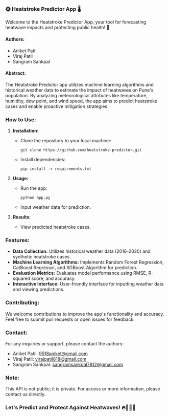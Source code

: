 ### 🌞 Heatstroke Predictor App 🌡️

Welcome to the Heatstroke Predictor App, your tool for forecasting heatwave impacts and protecting public health! 🚀

#### Authors:
- Aniket Patil
- Viraj Patil
- Sangram Sankpal

#### Abstract:
The Heatstroke Predictor app utilizes machine learning algorithms and historical weather data to estimate the impact of heatwaves on Pune's population. By analyzing meteorological attributes like temperature, humidity, dew point, and wind speed, the app aims to predict heatstroke cases and enable proactive mitigation strategies.

### How to Use:
1. **Installation:**
   - Clone the repository to your local machine:
     ```
     git clone https://github.com/heatstroke-predictor.git
     ```
   - Install dependencies:
     ```
     pip install -r requirements.txt
     ```

2. **Usage:**
   - Run the app:
     ```
     python app.py
     ```
   - Input weather data for prediction.

3. **Results:**
   - View predicted heatstroke cases. 

### Features:
- **Data Collection:** Utilizes historical weather data (2016-2020) and synthetic heatstroke cases.
- **Machine Learning Algorithms:** Implements Random Forest Regression, CatBoost Regressor, and XGBoost Algorithm for prediction.
- **Evaluation Metrics:** Evaluates model performance using RMSE, R-squared score, and accuracy.
- **Interactive Interface:** User-friendly interface for inputting weather data and viewing predictions.

### Contributing:
We welcome contributions to improve the app's functionality and accuracy. Feel free to submit pull requests or open issues for feedback.

### Contact:
For any inquiries or support, please contact the authors:
- Aniket Patil: 9518aniket@gmail.com
- Viraj Patil: virajpatil818@gmail.com
- Sangram Sankpal: sangramsankpal7812@gmail.com

### Note:
This API is not public; it is private. For access or more information, please contact us directly.

### Let's Predict and Protect Against Heatwaves! 🔥👨‍⚕️🌊
